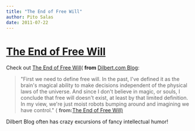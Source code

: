 ```yaml
---
title: "The End of Free Will"
author: Pito Salas
date: 2011-07-22
---
```

# [The End of Free Will](None)




Check out [The End of Free
Will](<http://dilbert.com/blog/entry/the_end_of_free_will/>)( **from**
[Dilbert.com Blog](<http://dilbert.com/blog/entry.feed/>):

> "First we need to define free will. In the past, I've defined it as the
> brain's magical ability to make decisions independent of the physical laws
> of the universe. And since I don't believe in magic, or souls, I conclude
> that free will doesn't exist, at least by that limited definition. In my
> view, we're just moist robots bumping around and imagining we have control."
> ( **from:**[The End of Free Will)
> ](<http://dilbert.com/blog/entry/the_end_of_free_will/>)

Dilbert Blog often has crazy excursions of fancy intellectual humor!


